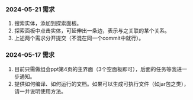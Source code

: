 

### 2024-05-21 需求

1. 搜索实体，添加到探索面板。
2. 探索面板中点击实体，可延伸出一条边，表示与之关联的某个关系。
3. 上述两个需求分开提交（不混在同一个commit中就行）。



### 2024-05-17 需求

1. 目前只需做组会ppt第4页的主界面（3个空面板即可），后面的任务等我进一步通知。
2. 提供如何编译、如何运行的文档。如果可以生成可执行文件（如jar包之类），请一并说明使用方法。